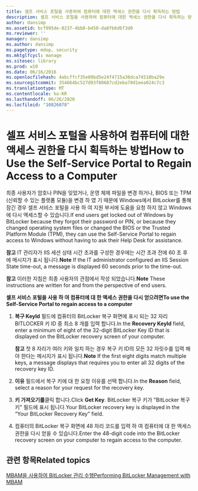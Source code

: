 ```yaml
---
title: 셀프 서비스 포털을 사용하여 컴퓨터에 대한 액세스 권한을 다시 획득하는 방법
description: 셀프 서비스 포털을 사용하여 컴퓨터에 대한 액세스 권한을 다시 획득하는 방법
author: dansimp
ms.assetid: bcf095de-0237-4bb0-b450-da8fb6d6f3d0
ms.reviewer: ''
manager: dansimp
ms.author: dansimp
ms.pagetype: mdop, security
ms.mktglfcycl: manage
ms.sitesec: library
ms.prod: w10
ms.date: 06/16/2016
ms.openlocfilehash: 4abcffcf35e09bd5e24f4715a38dca74518ba29e
ms.sourcegitcommit: 354664bc527d93f80687cd2eba70d1eea024c7c3
ms.translationtype: MT
ms.contentlocale: ko-KR
ms.lasthandoff: 06/26/2020
ms.locfileid: "10826078"
---
```

# <span data-ttu-id="b2fb7-103">셀프 서비스 포털을 사용하여 컴퓨터에 대한 액세스 권한을 다시 획득하는 방법</span><span class="sxs-lookup"><span data-stu-id="b2fb7-103">How to Use the Self-Service Portal to Regain Access to a Computer</span></span>


<span data-ttu-id="b2fb7-104">최종 사용자가 암호나 PIN을 잊었거나, 운영 체제 파일을 변경 하거나, BIOS 또는 TPM (신뢰할 수 있는 플랫폼 모듈)을 변경 하 였 기 때문에 Windows에서 BitLocker를 통해 잠긴 경우 셀프 서비스 포털을 사용 하 여 지원 부서에 도움을 요청 하지 않고 Windows에 다시 액세스할 수 있습니다.</span><span class="sxs-lookup"><span data-stu-id="b2fb7-104">If end users get locked out of Windows by BitLocker because they forgot their password or PIN, or because they changed operating system files or changed the BIOS or the Trusted Platform Module (TPM), they can use the Self-Service Portal to regain access to Windows without having to ask their Help Desk for assistance.</span></span>

<span data-ttu-id="b2fb7-105">**참고**  IT 관리자가 IIS 세션 상태 시간 초과를 구성한 경우에는 시간 초과 전에 60 초 후에 메시지가 표시 됩니다.</span><span class="sxs-lookup"><span data-stu-id="b2fb7-105">**Note** If the IT administrator configured an IIS Session State time-out, a message is displayed 60 seconds prior to the time-out.</span></span>

 

<span data-ttu-id="b2fb7-106">**참고**  이러한 지침은 최종 사용자의 관점에서 작성 되었습니다.</span><span class="sxs-lookup"><span data-stu-id="b2fb7-106">**Note** These instructions are written for and from the perspective of end users.</span></span>

 

**<span data-ttu-id="b2fb7-107">셀프 서비스 포털을 사용 하 여 컴퓨터에 대 한 액세스 권한을 다시 얻으려면</span><span class="sxs-lookup"><span data-stu-id="b2fb7-107">To use the Self-Service Portal to regain access to a computer</span></span>**

1.  <span data-ttu-id="b2fb7-108">**복구 KeyId** 필드에 컴퓨터의 BitLocker 복구 화면에 표시 되는 32 자리 BITLOCKER 키 ID 중 최소 8 개를 입력 합니다.</span><span class="sxs-lookup"><span data-stu-id="b2fb7-108">In the **Recovery KeyId** field, enter a minimum of eight of the 32-digit BitLocker Key ID that is displayed on the BitLocker recovery screen of your computer.</span></span>

    <span data-ttu-id="b2fb7-109">**참고**  첫 8 자리가 여러 키와 일치 하는 경우 복구 키 ID의 모든 32 자릿수를 입력 해야 한다는 메시지가 표시 됩니다.</span><span class="sxs-lookup"><span data-stu-id="b2fb7-109">**Note** If the first eight digits match multiple keys, a message displays that requires you to enter all 32 digits of the recovery key ID.</span></span>

     

2.  <span data-ttu-id="b2fb7-110">**이유** 필드에서 복구 키에 대 한 요청 이유를 선택 합니다.</span><span class="sxs-lookup"><span data-stu-id="b2fb7-110">In the **Reason** field, select a reason for your request for the recovery key.</span></span>

3.  <span data-ttu-id="b2fb7-111">**키 가져오기를**클릭 합니다.</span><span class="sxs-lookup"><span data-stu-id="b2fb7-111">Click **Get Key**.</span></span> <span data-ttu-id="b2fb7-112">BitLocker 복구 키가 "BitLocker 복구 키" 필드에 표시 됩니다.</span><span class="sxs-lookup"><span data-stu-id="b2fb7-112">Your BitLocker recovery key is displayed in the “Your BitLocker Recovery Key” field.</span></span>

4.  <span data-ttu-id="b2fb7-113">컴퓨터의 BitLocker 복구 화면에 48 자리 코드를 입력 하 여 컴퓨터에 대 한 액세스 권한을 다시 얻을 수 있습니다.</span><span class="sxs-lookup"><span data-stu-id="b2fb7-113">Enter the 48-digit code into the BitLocker recovery screen on your computer to regain access to the computer.</span></span>

## <span data-ttu-id="b2fb7-114">관련 항목</span><span class="sxs-lookup"><span data-stu-id="b2fb7-114">Related topics</span></span>


[<span data-ttu-id="b2fb7-115">MBAM을 사용하여 BitLocker 관리 수행</span><span class="sxs-lookup"><span data-stu-id="b2fb7-115">Performing BitLocker Management with MBAM</span></span>](performing-bitlocker-management-with-mbam-mbam-2.md)

 

 





